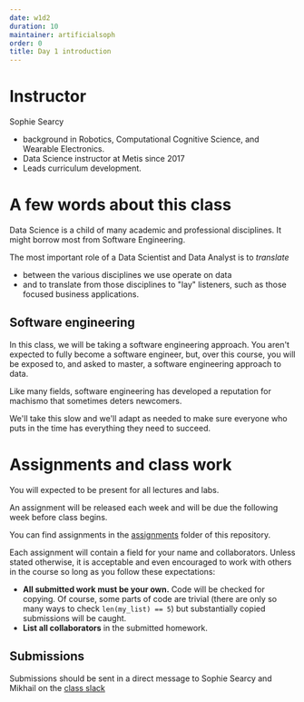 ```yaml
---
date: w1d2
duration: 10
maintainer: artificialsoph
order: 0
title: Day 1 introduction
---
```


# Instructor

Sophie Searcy
- background in Robotics, Computational Cognitive Science, and Wearable Electronics.
- Data Science instructor at Metis since 2017
- Leads curriculum development.

# A few words about this class

Data Science is a child of many academic and professional disciplines. It might borrow most from Software Engineering.

The most important role of a Data Scientist and Data Analyst is to *translate*
  - between the various disciplines we use operate on data
  - and to translate from those disciplines to "lay" listeners, such as those focused business applications.

## Software engineering

In this class, we will be taking a software engineering approach. You aren't expected to fully become a software engineer, but, over this course, you will be exposed to, and asked to master, a software engineering approach to data.

Like many fields, software engineering has developed a reputation for machismo that sometimes deters newcomers.

We'll take this slow and we'll adapt as needed to make sure everyone who puts in the time has everything they need to succeed.

# Assignments and class work

You will expected to be present for all lectures and labs.

An assignment will be released each week and will be due the following week before class begins.

You can find assignments in the [assignments](/assignments) folder of this repository.

Each assignment will contain a field for your name and collaborators. Unless stated otherwise, it is acceptable and even encouraged to work with others in the course so long as you follow these expectations:
- **All submitted work must be your own.** Code will be checked for copying. Of course, some parts of code are trivial (there are only so many ways to check `len(my_list) == 5`) but substantially copied submissions will be caught.
- **List all collaborators** in the submitted homework.

## Submissions

Submissions should be sent in a direct message to Sophie Searcy and Mikhail on the [class slack](https://dbs-ml.slack.com)
